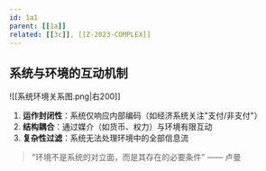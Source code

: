 ```yaml
---
id: 1a1  
parent: [[1a]]  
related: [[3c]], [[Z-2023-COMPLEX]]  
---
```


## 系统与环境的互动机制

![[系统环境关系图.png|右200]]

1. **运作封闭性**：系统仅响应内部编码（如经济系统关注"支付/非支付"）  
2. **结构耦合**：通过媒介（如货币、权力）与环境有限互动  
3. **复杂性过滤**：系统无法处理环境中的全部信息流

> "环境不是系统的对立面，而是其存在的必要条件" —— 卢曼
